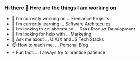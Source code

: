 ### Hi there 👋  Here are the things I am working on 

- 🔭 I’m currently working on ... Freelance Projects
- 🌱 I’m currently learning ... Software Architecures
- 👯 I’m looking to collaborate on ... Saas Product Development
- 🤔 I’m looking for help with ... Marketing
- 💬 Ask me about ... UI/UX and JS Tech Stacks
- 📫 How to reach me: ... [Personal Blog](https://www.nandhakumar.io)
- ⚡ Fun fact: ... I always try to practice patience
